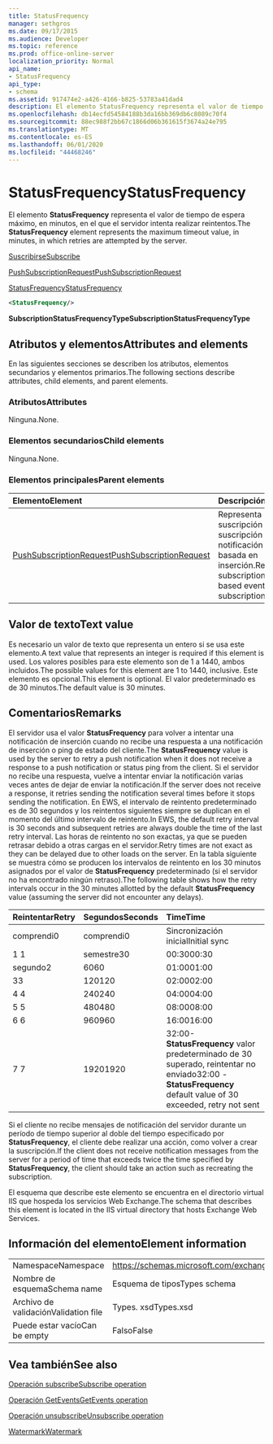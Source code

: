 ```yaml
---
title: StatusFrequency
manager: sethgros
ms.date: 09/17/2015
ms.audience: Developer
ms.topic: reference
ms.prod: office-online-server
localization_priority: Normal
api_name:
- StatusFrequency
api_type:
- schema
ms.assetid: 917474e2-a426-4166-b825-53783a41dad4
description: El elemento StatusFrequency representa el valor de tiempo de espera máximo, en minutos, en el que el servidor intenta realizar reintentos.
ms.openlocfilehash: db14ecfd54584188b3da16bb369db6c8089c70f4
ms.sourcegitcommit: 88ec988f2bb67c1866d06b361615f3674a24e795
ms.translationtype: MT
ms.contentlocale: es-ES
ms.lasthandoff: 06/01/2020
ms.locfileid: "44468246"
---
```

# <a name="statusfrequency"></a><span data-ttu-id="9acec-103">StatusFrequency</span><span class="sxs-lookup"><span data-stu-id="9acec-103">StatusFrequency</span></span>

<span data-ttu-id="9acec-104">El elemento **StatusFrequency** representa el valor de tiempo de espera máximo, en minutos, en el que el servidor intenta realizar reintentos.</span><span class="sxs-lookup"><span data-stu-id="9acec-104">The **StatusFrequency** element represents the maximum timeout value, in minutes, in which retries are attempted by the server.</span></span> 
  
[<span data-ttu-id="9acec-105">Suscribirse</span><span class="sxs-lookup"><span data-stu-id="9acec-105">Subscribe</span></span>](subscribe.md)
  
[<span data-ttu-id="9acec-106">PushSubscriptionRequest</span><span class="sxs-lookup"><span data-stu-id="9acec-106">PushSubscriptionRequest</span></span>](pushsubscriptionrequest.md)
  
[<span data-ttu-id="9acec-107">StatusFrequency</span><span class="sxs-lookup"><span data-stu-id="9acec-107">StatusFrequency</span></span>](statusfrequency.md)
  
```XML
<StatusFrequency/>
```

 <span data-ttu-id="9acec-108">**SubscriptionStatusFrequencyType**</span><span class="sxs-lookup"><span data-stu-id="9acec-108">**SubscriptionStatusFrequencyType**</span></span>
## <a name="attributes-and-elements"></a><span data-ttu-id="9acec-109">Atributos y elementos</span><span class="sxs-lookup"><span data-stu-id="9acec-109">Attributes and elements</span></span>

<span data-ttu-id="9acec-110">En las siguientes secciones se describen los atributos, elementos secundarios y elementos primarios.</span><span class="sxs-lookup"><span data-stu-id="9acec-110">The following sections describe attributes, child elements, and parent elements.</span></span>
  
### <a name="attributes"></a><span data-ttu-id="9acec-111">Atributos</span><span class="sxs-lookup"><span data-stu-id="9acec-111">Attributes</span></span>

<span data-ttu-id="9acec-112">Ninguna.</span><span class="sxs-lookup"><span data-stu-id="9acec-112">None.</span></span>
  
### <a name="child-elements"></a><span data-ttu-id="9acec-113">Elementos secundarios</span><span class="sxs-lookup"><span data-stu-id="9acec-113">Child elements</span></span>

<span data-ttu-id="9acec-114">Ninguna.</span><span class="sxs-lookup"><span data-stu-id="9acec-114">None.</span></span>
  
### <a name="parent-elements"></a><span data-ttu-id="9acec-115">Elementos principales</span><span class="sxs-lookup"><span data-stu-id="9acec-115">Parent elements</span></span>

|<span data-ttu-id="9acec-116">**Elemento**</span><span class="sxs-lookup"><span data-stu-id="9acec-116">**Element**</span></span>|<span data-ttu-id="9acec-117">**Descripción**</span><span class="sxs-lookup"><span data-stu-id="9acec-117">**Description**</span></span>|
|:-----|:-----|
|[<span data-ttu-id="9acec-118">PushSubscriptionRequest</span><span class="sxs-lookup"><span data-stu-id="9acec-118">PushSubscriptionRequest</span></span>](pushsubscriptionrequest.md) <br/> |<span data-ttu-id="9acec-119">Representa una suscripción a una suscripción de notificación de eventos basada en inserción.</span><span class="sxs-lookup"><span data-stu-id="9acec-119">Represents a subscription to a push-based event notification subscription.</span></span>  <br/> |
   
## <a name="text-value"></a><span data-ttu-id="9acec-120">Valor de texto</span><span class="sxs-lookup"><span data-stu-id="9acec-120">Text value</span></span>

<span data-ttu-id="9acec-121">Es necesario un valor de texto que representa un entero si se usa este elemento.</span><span class="sxs-lookup"><span data-stu-id="9acec-121">A text value that represents an integer is required if this element is used.</span></span> <span data-ttu-id="9acec-122">Los valores posibles para este elemento son de 1 a 1440, ambos incluidos.</span><span class="sxs-lookup"><span data-stu-id="9acec-122">The possible values for this element are 1 to 1440, inclusive.</span></span> <span data-ttu-id="9acec-123">Este elemento es opcional.</span><span class="sxs-lookup"><span data-stu-id="9acec-123">This element is optional.</span></span> <span data-ttu-id="9acec-124">El valor predeterminado es de 30 minutos.</span><span class="sxs-lookup"><span data-stu-id="9acec-124">The default value is 30 minutes.</span></span>
  
## <a name="remarks"></a><span data-ttu-id="9acec-125">Comentarios</span><span class="sxs-lookup"><span data-stu-id="9acec-125">Remarks</span></span>

<span data-ttu-id="9acec-126">El servidor usa el valor **StatusFrequency** para volver a intentar una notificación de inserción cuando no recibe una respuesta a una notificación de inserción o ping de estado del cliente.</span><span class="sxs-lookup"><span data-stu-id="9acec-126">The **StatusFrequency** value is used by the server to retry a push notification when it does not receive a response to a push notification or status ping from the client.</span></span> <span data-ttu-id="9acec-127">Si el servidor no recibe una respuesta, vuelve a intentar enviar la notificación varias veces antes de dejar de enviar la notificación.</span><span class="sxs-lookup"><span data-stu-id="9acec-127">If the server does not receive a response, it retries sending the notification several times before it stops sending the notification.</span></span> <span data-ttu-id="9acec-128">En EWS, el intervalo de reintento predeterminado es de 30 segundos y los reintentos siguientes siempre se duplican en el momento del último intervalo de reintento.</span><span class="sxs-lookup"><span data-stu-id="9acec-128">In EWS, the default retry interval is 30 seconds and subsequent retries are always double the time of the last retry interval.</span></span> <span data-ttu-id="9acec-129">Las horas de reintento no son exactas, ya que se pueden retrasar debido a otras cargas en el servidor.</span><span class="sxs-lookup"><span data-stu-id="9acec-129">Retry times are not exact as they can be delayed due to other loads on the server.</span></span> <span data-ttu-id="9acec-130">En la tabla siguiente se muestra cómo se producen los intervalos de reintento en los 30 minutos asignados por el valor de **StatusFrequency** predeterminado (si el servidor no ha encontrado ningún retraso).</span><span class="sxs-lookup"><span data-stu-id="9acec-130">The following table shows how the retry intervals occur in the 30 minutes allotted by the default **StatusFrequency** value (assuming the server did not encounter any delays).</span></span> 
  
|<span data-ttu-id="9acec-131">**Reintentar**</span><span class="sxs-lookup"><span data-stu-id="9acec-131">**Retry**</span></span>|<span data-ttu-id="9acec-132">**Segundos**</span><span class="sxs-lookup"><span data-stu-id="9acec-132">**Seconds**</span></span>|<span data-ttu-id="9acec-133">**Time**</span><span class="sxs-lookup"><span data-stu-id="9acec-133">**Time**</span></span>|
|:-----|:-----|:-----|
|<span data-ttu-id="9acec-134">comprendi</span><span class="sxs-lookup"><span data-stu-id="9acec-134">0</span></span>  <br/> |<span data-ttu-id="9acec-135">comprendi</span><span class="sxs-lookup"><span data-stu-id="9acec-135">0</span></span>  <br/> |<span data-ttu-id="9acec-136">Sincronización inicial</span><span class="sxs-lookup"><span data-stu-id="9acec-136">Initial sync</span></span>  <br/> |
|<span data-ttu-id="9acec-137">1 </span><span class="sxs-lookup"><span data-stu-id="9acec-137">1</span></span>  <br/> |<span data-ttu-id="9acec-138">semestre</span><span class="sxs-lookup"><span data-stu-id="9acec-138">30</span></span>  <br/> |<span data-ttu-id="9acec-139">00:30</span><span class="sxs-lookup"><span data-stu-id="9acec-139">00:30</span></span>  <br/> |
|<span data-ttu-id="9acec-140">segundo</span><span class="sxs-lookup"><span data-stu-id="9acec-140">2</span></span>  <br/> |<span data-ttu-id="9acec-141">60</span><span class="sxs-lookup"><span data-stu-id="9acec-141">60</span></span>  <br/> |<span data-ttu-id="9acec-142">01:00</span><span class="sxs-lookup"><span data-stu-id="9acec-142">01:00</span></span>  <br/> |
|<span data-ttu-id="9acec-143">3</span><span class="sxs-lookup"><span data-stu-id="9acec-143">3</span></span>  <br/> |<span data-ttu-id="9acec-144">120</span><span class="sxs-lookup"><span data-stu-id="9acec-144">120</span></span>  <br/> |<span data-ttu-id="9acec-145">02:00</span><span class="sxs-lookup"><span data-stu-id="9acec-145">02:00</span></span>  <br/> |
|<span data-ttu-id="9acec-146">4 </span><span class="sxs-lookup"><span data-stu-id="9acec-146">4</span></span>  <br/> |<span data-ttu-id="9acec-147">240</span><span class="sxs-lookup"><span data-stu-id="9acec-147">240</span></span>  <br/> |<span data-ttu-id="9acec-148">04:00</span><span class="sxs-lookup"><span data-stu-id="9acec-148">04:00</span></span>  <br/> |
|<span data-ttu-id="9acec-149">5 </span><span class="sxs-lookup"><span data-stu-id="9acec-149">5</span></span>  <br/> |<span data-ttu-id="9acec-150">480</span><span class="sxs-lookup"><span data-stu-id="9acec-150">480</span></span>  <br/> |<span data-ttu-id="9acec-151">08:00</span><span class="sxs-lookup"><span data-stu-id="9acec-151">08:00</span></span>  <br/> |
|<span data-ttu-id="9acec-152">6 </span><span class="sxs-lookup"><span data-stu-id="9acec-152">6</span></span>  <br/> |<span data-ttu-id="9acec-153">960</span><span class="sxs-lookup"><span data-stu-id="9acec-153">960</span></span>  <br/> |<span data-ttu-id="9acec-154">16:00</span><span class="sxs-lookup"><span data-stu-id="9acec-154">16:00</span></span>  <br/> |
|<span data-ttu-id="9acec-155">7 </span><span class="sxs-lookup"><span data-stu-id="9acec-155">7</span></span>  <br/> |<span data-ttu-id="9acec-156">1920</span><span class="sxs-lookup"><span data-stu-id="9acec-156">1920</span></span>  <br/> |<span data-ttu-id="9acec-157">32:00- **StatusFrequency** valor predeterminado de 30 superado, reintentar no enviado</span><span class="sxs-lookup"><span data-stu-id="9acec-157">32:00 - **StatusFrequency** default value of 30 exceeded, retry not sent</span></span>  <br/> |
   
<span data-ttu-id="9acec-158">Si el cliente no recibe mensajes de notificación del servidor durante un período de tiempo superior al doble del tiempo especificado por **StatusFrequency**, el cliente debe realizar una acción, como volver a crear la suscripción.</span><span class="sxs-lookup"><span data-stu-id="9acec-158">If the client does not receive notification messages from the server for a period of time that exceeds twice the time specified by **StatusFrequency**, the client should take an action such as recreating the subscription.</span></span> 
  
<span data-ttu-id="9acec-159">El esquema que describe este elemento se encuentra en el directorio virtual IIS que hospeda los servicios Web Exchange.</span><span class="sxs-lookup"><span data-stu-id="9acec-159">The schema that describes this element is located in the IIS virtual directory that hosts Exchange Web Services.</span></span>
  
## <a name="element-information"></a><span data-ttu-id="9acec-160">Información del elemento</span><span class="sxs-lookup"><span data-stu-id="9acec-160">Element information</span></span>

|||
|:-----|:-----|
|<span data-ttu-id="9acec-161">Namespace</span><span class="sxs-lookup"><span data-stu-id="9acec-161">Namespace</span></span>  <br/> |https://schemas.microsoft.com/exchange/services/2006/types  <br/> |
|<span data-ttu-id="9acec-162">Nombre de esquema</span><span class="sxs-lookup"><span data-stu-id="9acec-162">Schema name</span></span>  <br/> |<span data-ttu-id="9acec-163">Esquema de tipos</span><span class="sxs-lookup"><span data-stu-id="9acec-163">Types schema</span></span>  <br/> |
|<span data-ttu-id="9acec-164">Archivo de validación</span><span class="sxs-lookup"><span data-stu-id="9acec-164">Validation file</span></span>  <br/> |<span data-ttu-id="9acec-165">Types. xsd</span><span class="sxs-lookup"><span data-stu-id="9acec-165">Types.xsd</span></span>  <br/> |
|<span data-ttu-id="9acec-166">Puede estar vacío</span><span class="sxs-lookup"><span data-stu-id="9acec-166">Can be empty</span></span>  <br/> |<span data-ttu-id="9acec-167">Falso</span><span class="sxs-lookup"><span data-stu-id="9acec-167">False</span></span>  <br/> |
   
## <a name="see-also"></a><span data-ttu-id="9acec-168">Vea también</span><span class="sxs-lookup"><span data-stu-id="9acec-168">See also</span></span>



[<span data-ttu-id="9acec-169">Operación subscribe</span><span class="sxs-lookup"><span data-stu-id="9acec-169">Subscribe operation</span></span>](subscribe-operation.md)
  
[<span data-ttu-id="9acec-170">Operación GetEvents</span><span class="sxs-lookup"><span data-stu-id="9acec-170">GetEvents operation</span></span>](getevents-operation.md)
  
[<span data-ttu-id="9acec-171">Operación unsubscribe</span><span class="sxs-lookup"><span data-stu-id="9acec-171">Unsubscribe operation</span></span>](unsubscribe-operation.md)
  
[<span data-ttu-id="9acec-172">Watermark</span><span class="sxs-lookup"><span data-stu-id="9acec-172">Watermark</span></span>](watermark.md)

